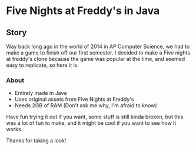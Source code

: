 ﻿# Five Nights at Freddy's in Java

## Story

Way back long ago in the world of 2014 in AP Computer Science, we had to make a game to finish off our first semester. I decided to make a Five nights at freddy's clone because the game was popular at the time, and seemed easy to replicate, so here it is.

### About

* Entirely made in Java
* Uses original assets from Five Nights at Freddy's
* Needs 2GB of RAM (Don't ask me why, I'm afraid to know)

Have fun trying it out if you want, some stuff is still kinda broken, but this was a lot of fun to make, and it might be cool if you want to see how it works.

Thanks for taking a look!
